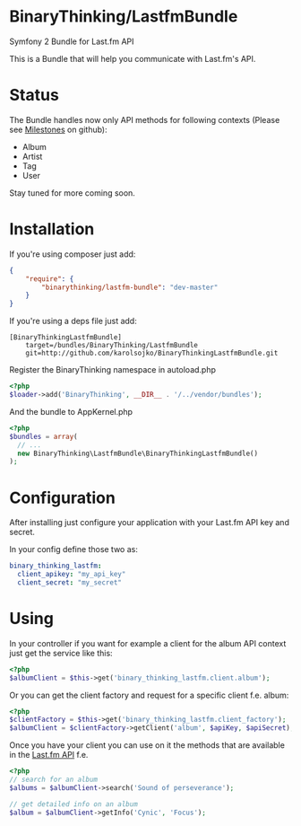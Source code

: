 BinaryThinking/LastfmBundle
==========================

Symfony 2 Bundle for Last.fm API

This is a Bundle that will help you communicate with Last.fm's API.

Status
======

The Bundle handles now only API methods for following contexts (Please see [Milestones](https://github.com/karolsojko/BinaryThinkingLastfmBundle/issues/milestones) on github):
- Album
- Artist
- Tag
- User

Stay tuned for more coming soon.

Installation
============

If you're using composer just add:

```json
{
    "require": {
        "binarythinking/lastfm-bundle": "dev-master"
    }
}
```

If you're using a deps file just add:

```
[BinaryThinkingLastfmBundle]
    target=/bundles/BinaryThinking/LastfmBundle
    git=http://github.com/karolsojko/BinaryThinkingLastfmBundle.git
```

Register the BinaryThinking namespace in autoload.php

```php
<?php
$loader->add('BinaryThinking', __DIR__ . '/../vendor/bundles');
```

And the bundle to AppKernel.php

```php
<?php
$bundles = array(
  // ...
  new BinaryThinking\LastfmBundle\BinaryThinkingLastfmBundle()
);
```

Configuration
=============

After installing just configure your application with your Last.fm API key and secret.

In your config define those two as:

```yaml
binary_thinking_lastfm:
  client_apikey: "my_api_key"
  client_secret: "my_secret"
```

Using
=====

In your controller if you want for example a client for the album API context just get the service like this:

```php
<?php
$albumClient = $this->get('binary_thinking_lastfm.client.album');
```

Or you can get the client factory and request for a specific client f.e. album:

```php
<?php
$clientFactory = $this->get('binary_thinking_lastfm.client_factory');
$albumClient = $clientFactory->getClient('album', $apiKey, $apiSecret);
```

Once you have your client you can use on it the methods that are available in the [Last.fm API](http://www.lastfm.pl/api/intro) f.e.

```php
<?php
// search for an album
$albums = $albumClient->search('Sound of perseverance');

// get detailed info on an album
$album = $albumClient->getInfo('Cynic', 'Focus');
```

